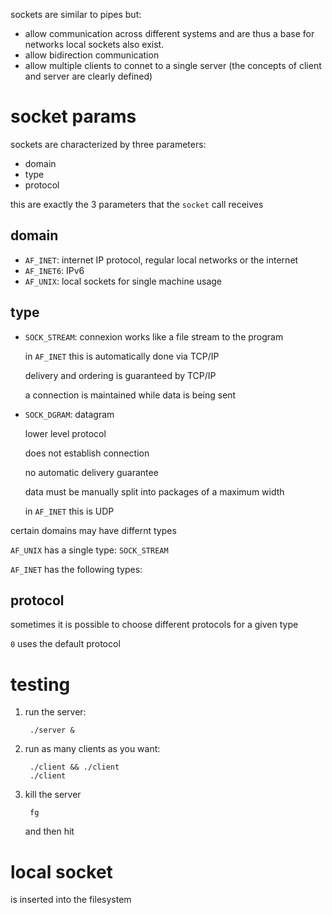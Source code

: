 sockets are similar to pipes but:

- allow communication across different systems and are thus a base for networks
    local sockets also exist.
- allow bidirection communication
- allow multiple clients to connet to a single server
    (the concepts of client and server are clearly defined)

# socket params

sockets are characterized by three parameters:

- domain
- type
- protocol

this are exactly the 3 parameters that the `socket` call receives

## domain

- `AF_INET`: internet IP protocol, regular local networks or the internet
- `AF_INET6`: IPv6
- `AF_UNIX`: local sockets for single machine usage

## type

- `SOCK_STREAM`: connexion works like a file stream to the program

    in `AF_INET` this is automatically done via TCP/IP

    delivery and ordering is guaranteed by TCP/IP

    a connection is maintained while data is being sent

- `SOCK_DGRAM`: datagram

    lower level protocol

    does not establish connection

    no automatic delivery guarantee

    data must be manually split into packages of a maximum width

    in `AF_INET` this is UDP

certain domains may have differnt types

`AF_UNIX` has a single type: `SOCK_STREAM`

`AF_INET` has the following types:

## protocol

sometimes it is possible to choose different protocols for a given type

`0` uses the default protocol

# testing

1. run the server:

        ./server &

2. run as many clients as you want:

        ./client && ./client
        ./client

3. kill the server

        fg


    and then hit <C-C>

# local socket

is inserted into the filesystem
